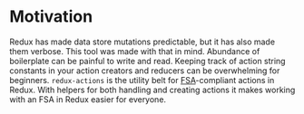 # Motivation

Redux has made data store mutations predictable, but it has also made them verbose. This tool was made with that in mind. Abundance of boilerplate can be painful to write and read. Keeping track of action string constants in your action creators and reducers can be overwhelming for beginners. `redux-actions` is the utility belt for [FSA](https://github.com/acdlite/flux-standard-action)-compliant actions in Redux. With helpers for both handling and creating actions it makes working with an FSA in Redux easier for everyone.
